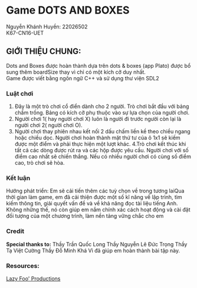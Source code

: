 # Game DOTS AND BOXES
Nguyễn Khánh Huyền: 22026502  
K67-CN16-UET
## GIỚI THIỆU CHUNG:
Dots and Boxes được hoàn thành dựa trên dots & boxes (app Plato) được bổ sung thêm boardSize thay vì chỉ có một kích cỡ duy nhất.  
Game được viết bằng ngôn ngữ C++ và sử dụng thư viện SDL2

### Luật chơi
1. Đây là một trò chơi cổ điển dành cho 2 người. Trò chơi bắt đầu với bảng chấm trống. Bảng có kích cỡ phụ thuộc vào sự lựa chọn của người chơi.
2. Người chơi 1( hay người chơi X) luôn là người đi trước người còn lại là người chơi 2( người chơi O).
3. Người chơi thay phiên nhau kết nối 2 dấu chấm liền kề theo chiều ngang hoặc chiều dọc. Người chơi hoàn thành mặt thứ tư của ô 1x1 sẽ kiếm được một điểm và phải thực hiện một lượt khác.
4.Trò chơi kết thúc khi tất cả các dòng được rút ra và các hộp được yêu cầu. Người chơi với số điểm cao nhất sẽ chiến thắng. Nếu có nhiều người chơi có cùng số điểm cao, trò chơi sẽ hòa.

### Kết luận
Hướng phát triển: Em sẽ cải tiến thêm các tuỳ chọn về  trong tương laiQua thời gian làm game, em đã cải thiện được một số kĩ năng về lập trình, tìm kiếm thông tin, giải quyết vấn đề và về khả năng đọc tài liệu tiếng Anh. Không những thế, nó còn giúp em nắm chính xác cách hoạt động và cài đặt đối tượng của một chương trình, làm nền tảng vững chắc cho em 
 
### Credit
**Special thanks to:**  Thầy Trần Quốc Long  Thầy Nguyễn Lê Đức Trọng  Thầy Tạ Việt Cường  Thầy Đỗ Minh Khá  Vì đã giúp em hoàn thành bài tập này.

### Resources:
 [Lazy Foo' Productions](https://lazyfoo.net/tutorials/SDL/)
